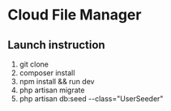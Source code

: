 # Cloud File Manager
## Launch instruction

1. git clone 
2. composer install
3. npm install && run dev
4. php artisan migrate
5. php artisan db:seed --class="UserSeeder"
